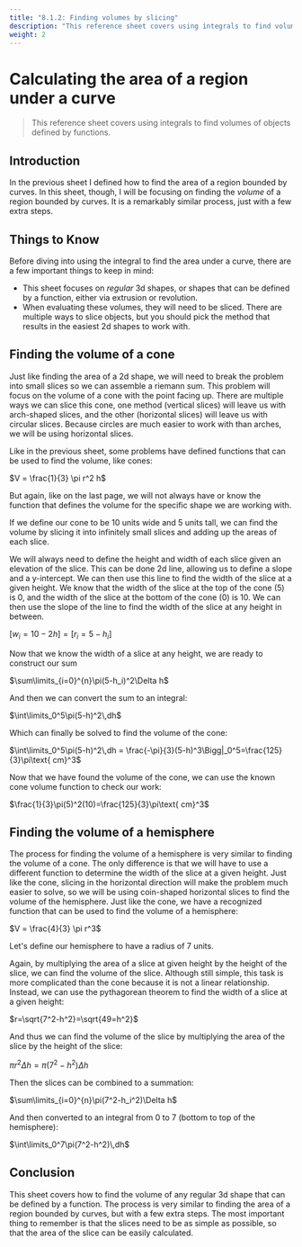 ```yaml
---
title: "8.1.2: Finding volumes by slicing"
description: "This reference sheet covers using integrals to find volumes of objects defined by functions."
weight: 2
---
```


# Calculating the area of a region under a curve

> This reference sheet covers using integrals to find volumes of objects defined by functions.

## Introduction

In the previous sheet I defined how to find the area of a region bounded by curves. In this sheet, though, I will be focusing on finding the _volume_ of a region bounded by curves. It is a remarkably similar process, just with a few extra steps.

## Things to Know

Before diving into using the integral to find the area under a curve, there are a few important things to keep in mind:

- This sheet focuses on _regular_ 3d shapes, or shapes that can be defined by a function, either via extrusion or revolution.
- When evaluating these volumes, they will need to be sliced. There are multiple ways to slice objects, but you should pick the method that results in the easiest 2d shapes to work with.

## Finding the volume of a cone

Just like finding the area of a 2d shape, we will need to break the problem into small slices so we can assemble a riemann sum. This problem will focus on the volume of a cone with the point facing up. There are multiple ways we can slice this cone, one method (vertical slices) will leave us with arch-shaped slices, and the other (horizontal slices) will leave us with circular slices. Because circles are much easier to work with than arches, we will be using horizontal slices.

Like in the previous sheet, some problems have defined functions that can be used to find the volume, like cones:

$V = \frac{1}{3} \pi r^2 h$

But again, like on the last page, we will not always have or know the function that defines the volume for the specific shape we are working with.

If we define our cone to be 10 units wide and 5 units tall, we can find the volume by slicing it into infinitely small slices and adding up the areas of each slice.

We will always need to define the height and width of each slice given an elevation of the slice. This can be done 2d line, allowing us to define a slope and a y-intercept. We can then use this line to find the width of the slice at a given height. We know that the width of the slice at the top of the cone ($5$) is $0$, and the width of the slice at the bottom of the cone ($0$) is $10$. We can then use the slope of the line to find the width of the slice at any height in between.

$[w_i=10-2h]=[r_i=5-h_i]$

Now that we know the width of a slice at any height, we are ready to construct our sum

$\sum\limits_{i=0}^{n}\pi(5-h_i)^2\Delta h$

And then we can convert the sum to an integral:

$\int\limits_0^5\pi(5-h)^2\,dh$

Which can finally be solved to find the volume of the cone:

$\int\limits_0^5\pi(5-h)^2\,dh = \frac{-\pi}{3}(5-h)^3\Bigg|_0^5=\frac{125}{3}\pi\text{ cm}^3$

Now that we have found the volume of the cone, we can use the known cone volume function to check our work:

$\frac{1}{3}\pi(5)^2(10)=\frac{125}{3}\pi\text{ cm}^3$

## Finding the volume of a hemisphere

The process for finding the volume of a hemisphere is very similar to finding the volume of a cone. The only difference is that we will have to use a different function to determine the width of the slice at a given height. Just like the cone, slicing in the horizontal direction will make the problem much easier to solve, so we will be using coin-shaped horizontal slices to find the volume of the hemisphere. Just like the cone, we have a recognized function that can be used to find the volume of a hemisphere:

$V = \frac{4}{3} \pi r^3$

Let's define our hemisphere to have a radius of $7$ units.

Again, by multiplying the area of a slice at given height by the height of the slice, we can find the volume of the slice. Although still simple, this task is more complicated than the cone because it is not a linear relationship. Instead, we can use the pythagorean theorem to find the width of a slice at a given height:

$r=\sqrt{7^2-h^2}=\sqrt{49=h^2}$

And thus we can find the volume of the slice by multiplying the area of the slice by the height of the slice:

$\pi r^2\Delta h=\pi(7^2-h^2)\Delta h$

Then the slices can be combined to a summation:

$\sum\limits_{i=0}^{n}\pi(7^2-h_i^2)\Delta h$

And then converted to an integral from $0$ to $7$ (bottom to top of the hemisphere):

$\int\limits_0^7\pi(7^2-h^2)\,dh$

## Conclusion

This sheet covers how to find the volume of any regular 3d shape that can be defined by a function. The process is very similar to finding the area of a region bounded by curves, but with a few extra steps. The most important thing to remember is that the slices need to be as simple as possible, so that the area of the slice can be easily calculated.
